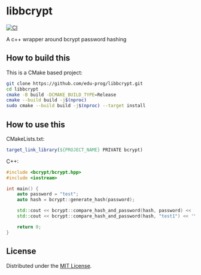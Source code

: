 # libbcrypt

[![CI](https://github.com/edu-prog/libbcrypt/actions/workflows/ci.yml/badge.svg)](https://github.com/edu-prog/libbcrypt/actions/workflows/ci.yml)

A c++ wrapper around bcrypt password hashing

## How to build this

This is a CMake based project:

```bash
git clone https://github.com/edu-prog/libbcrypt.git
cd libbcrypt
cmake -B build -DCMAKE_BUILD_TYPE=Release
cmake --build build -j$(nproc)
sudo cmake --build build -j$(nproc) --target install
```

## How to use this

CMakeLists.txt:

```cmake
target_link_library(${PROJECT_NAME} PRIVATE bcrypt)
```

C++:

```cpp
#include <bcrypt/bcrypt.hpp>
#include <iostream>

int main() {
	auto password = "test";
	auto hash = bcrypt::generate_hash(password);

	std::cout << bcrypt::compare_hash_and_password(hash, password) << '\n';
	std::cout << bcrypt::compare_hash_and_password(hash, "test1") << '\n';

	return 0;
}
```

## License
Distributed under the [MIT License](LICENSE.txt).
